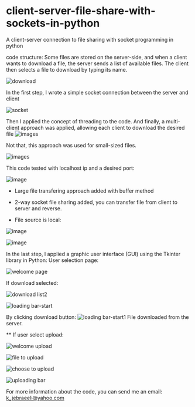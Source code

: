 # client-server-file-share-with-sockets-in-python
A client-server connection to file sharing with socket programming in python

code structure:
Some files are stored on the server-side, and when a client wants to download a file, the server sends a list of available files. The client then selects a file to download by typing its name.

![download](https://github.com/kazem2022/client-server-file-share-with-sockets-in-python/assets/118965194/cf1f5572-f67f-4594-855b-a3551c68566b)


In the first step, I wrote a simple socket connection between the server and client

![socket](https://github.com/kazem2022/client-server-file-share-with-sockets-in-python/assets/118965194/86daa318-bbad-4301-9636-c6dd8f65ab84)

Then I applied the concept of threading to the code.
And finally, a multi-client approach was applied, allowing each client to download the desired file
![images](https://github.com/kazem2022/client-server-file-share-with-sockets-in-python/assets/118965194/2ebf3c17-72e9-4349-9bec-9ceb3af67c36)

Not that, this approach was used for small-sized files.

![images](https://github.com/kazem2022/client-server-file-share-with-sockets-in-python/assets/118965194/3e9b7bf8-f7cd-43da-be38-8fe5391ccac8)

This code tested with localhost ip and a desired port:

![image](https://github.com/kazem2022/client-server-file-share-with-sockets-in-python/assets/118965194/55a9fec1-9b9e-4cfd-bae6-9e0ad0a022f3)

* Large file transfering approach added with buffer method

* 2-way socket file sharing added, you can transfer file from client to server and reverse.

* File source is local:


![image](https://github.com/kazem2022/client-server-file-share-with-sockets-in-python/assets/118965194/805ebdfd-a42a-4c13-9896-4c7e2373be10)

![image](https://github.com/kazem2022/client-server-file-share-with-sockets-in-python/assets/118965194/fd9bd9b3-da60-4cea-ba5a-604a266ea3d6)

In the last step, I applied a graphic user interface (GUI) using the Tkinter library in Python:
User selection page:

![welcome page](https://github.com/kazem2022/client-server-file-share-with-sockets-in-python/assets/118965194/ac94464d-6ca1-4d41-a990-04e6a8060305)

If download selected:

![download list2](https://github.com/kazem2022/client-server-file-share-with-sockets-in-python/assets/118965194/7d9cd08a-db17-4f2c-bab9-f0ec7fe314aa)


![loading bar-start](https://github.com/kazem2022/client-server-file-share-with-sockets-in-python/assets/118965194/c0d88f3b-4e08-49b6-b2a5-ceb09d420128)

By clicking download button:
![loading bar-start1](https://github.com/kazem2022/client-server-file-share-with-sockets-in-python/assets/118965194/f27096f5-9c67-4f4d-8967-bd2832b19487)
File downloaded from the server.

** If user select upload:

![welcome upload](https://github.com/kazem2022/client-server-file-share-with-sockets-in-python/assets/118965194/f106f49b-b9f5-407b-a347-b180d51dd2e3)

![file to upload](https://github.com/kazem2022/client-server-file-share-with-sockets-in-python/assets/118965194/bf1c7ecb-7c5b-4ef1-a177-9a5f2824f89a)

![choose to upload](https://github.com/kazem2022/client-server-file-share-with-sockets-in-python/assets/118965194/20b64c4f-6223-4527-9ca6-6c18504f542b)


![uploading bar](https://github.com/kazem2022/client-server-file-share-with-sockets-in-python/assets/118965194/4a35c3dd-be99-4806-bd7b-2bb856ffd30c)


For more information about the code, you can send me an email: k_jebraeeli@yahoo.com
